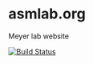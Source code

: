 # asmlab.org

Meyer lab website

[![Build Status](https://transduc.seas.ucla.edu/buildStatus/icon?job=meyer-lab/asmlab.org/master)](https://transduc.seas.ucla.edu/job/meyer-lab/asmlab.org/master)
